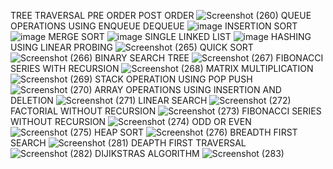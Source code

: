 TREE TRAVERSAL PRE ORDER POST ORDER
![Screenshot (260)](https://user-images.githubusercontent.com/113332132/190201001-292e93f2-8a97-4513-bb7c-1c2d21b4cad5.png)
QUEUE OPERATIONS USING ENQUEUE DEQUEUE
![image](https://user-images.githubusercontent.com/113332132/190201508-d6266c80-0617-4b61-a9df-9469c8cb0661.png)
INSERTION SORT
![image](https://user-images.githubusercontent.com/113332132/190201762-44f7dce4-544b-4dc3-bdf3-8ae8c37b7134.png)
MERGE SORT
![image](https://user-images.githubusercontent.com/113332132/190201907-4ae77a73-ff4d-4e40-8502-2c91005a987e.png)
SINGLE LINKED LIST
![image](https://user-images.githubusercontent.com/113332132/190202085-ff257adc-de0e-470d-9d10-ed406efe1708.png)
HASHING USING LINEAR PROBING
![Screenshot (265)](https://user-images.githubusercontent.com/113332132/190202620-c12913c8-4675-4846-8d05-ff5dd6819f37.png)
QUICK SORT
![Screenshot (266)](https://user-images.githubusercontent.com/113332132/190202936-cbd6d084-68b1-41a9-8957-aba80101d1d2.png)
BINARY SEARCH TREE
![Screenshot (267)](https://user-images.githubusercontent.com/113332132/190203699-3863beee-738b-431b-a267-a4a9a794ff29.png)
FIBONACCI SERIES WITH RECURSION
![Screenshot (268)](https://user-images.githubusercontent.com/113332132/190204496-c08e5158-33c7-4938-9c43-7d94d31358da.png)
MATRIX MULTIPLICATION
![Screenshot (269)](https://user-images.githubusercontent.com/113332132/190204826-e21354f4-6eaa-4c93-98e7-23926d28afb0.png)
STACK OPERATION USING POP PUSH
![Screenshot (270)](https://user-images.githubusercontent.com/113332132/190205377-3509b2df-5cd4-47ed-91ca-cfa1666d65db.png)
ARRAY OPERATIONS USING INSERTION AND DELETION
![Screenshot (271)](https://user-images.githubusercontent.com/113332132/190206066-34d0c2d0-797c-4312-94af-8f286bd03889.png)
LINEAR SEARCH 
![Screenshot (272)](https://user-images.githubusercontent.com/113332132/190206442-6330cc70-23ad-4655-acb6-39c5848f1817.png)
FACTORIAL WITHOUT RECURSION
![Screenshot (273)](https://user-images.githubusercontent.com/113332132/190206783-efc6f46e-7d5f-4941-aa0d-06297923b426.png)
FIBONACCI SERIES WITHOUT RECURSION
![Screenshot (274)](https://user-images.githubusercontent.com/113332132/190207279-2bd9da8b-aa5d-4e84-b23c-c1034425bbba.png)
ODD OR EVEN
![Screenshot (275)](https://user-images.githubusercontent.com/113332132/190207673-351ddece-9b55-4084-a271-e3402fd68af9.png)
HEAP SORT
![Screenshot (276)](https://user-images.githubusercontent.com/113332132/190211636-d05291c0-199d-4bfb-89a5-5273cc6317fe.png)
BREADTH FIRST SEARCH 
![Screenshot (281)](https://user-images.githubusercontent.com/113332132/190290804-f2c91968-0973-45df-9e0a-63ab227dc6e8.png)
DEAPTH FIRST TRAVERSAL
![Screenshot (282)](https://user-images.githubusercontent.com/113332132/190292068-f26c06d8-e47a-4d6f-a620-cf3a03517621.png)
DIJIKSTRAS ALGORITHM
![Screenshot (283)](https://user-images.githubusercontent.com/113332132/190300680-452badd2-b1ea-480a-87ee-891eb6287dbd.png)


